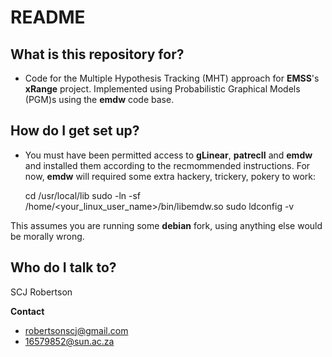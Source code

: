 # README #

## What is this repository for? ##

* Code for the Multiple Hypothesis Tracking (MHT) approach for **EMSS**'s **xRange** project. Implemented using Probabilistic Graphical Models (PGM)s using the **emdw** code base.

## How do I get set up? ##

* You must have been permitted access to **gLinear**, **patrecII** and **emdw** and installed them according to the recmommended instructions. For now, **emdw** will required some extra hackery, trickery, pokery to work:

    cd /usr/local/lib
    sudo -ln -sf /home/<your_linux_user_name>/bin/libemdw.so
    sudo ldconfig -v
    
This assumes you are running some **debian** fork, using anything else would be morally wrong.

## Who do I talk to? ##

SCJ Robertson

**Contact**
* robertsonscj@gmail.com
* 16579852@sun.ac.za
